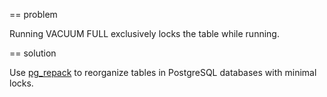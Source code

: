 
== problem 

Running VACUUM FULL exclusively locks the table while running.

== solution 

Use [pg_repack](https://github.com/reorg/pg_repack) to reorganize tables in PostgreSQL databases with minimal locks.